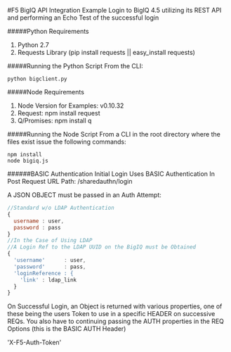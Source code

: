 #F5 BigIQ API Integration
Example Login to BigIQ 4.5 utilizing its REST API and performing an Echo Test of the successful login

#####Python Requirements
1. Python 2.7
2. Requests Library (pip install requests || easy_install requests)

#####Running the Python Script
From the CLI:
```
python bigclient.py
```

#####Node Requirements
1. Node Version for Examples: v0.10.32
2. Request: npm install request
3. Q/Promises: npm install q

#####Running the Node Script
From a CLI in the root directory where the files exist issue the following commands:

```
npm install
node bigiq.js
```

######BASIC Authentication
Initial Login Uses BASIC Authentication In Post Request
URL Path: /sharedauthn/login

A JSON OBJECT must be passed in an Auth Attempt:

```javascript
//Standard w/o LDAP Authentication
{
  username : user,
  password : pass
}
//In the Case of Using LDAP
//A Login Ref to the LDAP UUID on the BigIQ must be Obtained
{
  'username'      : user,
  'password'      : pass,
  'loginReference : {
    'link' : ldap_link
  }
}
```

On Successful Login, an Object is returned with various properties, one of these being the users Token to use in a specific HEADER on successive REQs. You also have to continuing passing the AUTH properties in the REQ Options (this is the BASIC AUTH Header)

'X-F5-Auth-Token'
